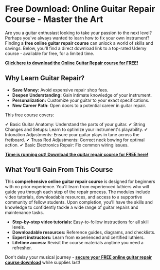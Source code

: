 # Free Download: Online Guitar Repair Course - Master the Art

Are you a guitar enthusiast looking to take your passion to the next level? Perhaps you've always wanted to learn how to fix your own instrument? Finding a **free online guitar repair course** can unlock a world of skills and savings. Below, you'll find a direct download link to a top-rated Udemy course - available for free, for a limited time.

[**Click here to download the Online Guitar Repair course for FREE!**](https://udemywork.com/online-guitar-repair-course)

## Why Learn Guitar Repair?

*   **Save Money:** Avoid expensive repair shop fees.
*   **Deepen Understanding:** Gain intimate knowledge of your instrument.
*   **Personalization:** Customize your guitar to your exact specifications.
*   **New Career Path:** Open doors to a potential career in guitar repair.

This free course covers:

✔ Basic Guitar Anatomy: Understand the parts of your guitar.
✔ String Changes and Setups: Learn to optimize your instrument's playability.
✔ Intonation Adjustments: Ensure your guitar plays in tune across the fretboard.
✔ Truss Rod Adjustments: Correct neck bowing for optimal action.
✔ Basic Electronics Repair: Fix common wiring issues.

[**Time is running out! Download the guitar repair course for FREE here!**](https://udemywork.com/online-guitar-repair-course)

## What You'll Gain From This Course

This **comprehensive online guitar repair course** is designed for beginners with no prior experience. You'll learn from experienced luthiers who will guide you through each step of the repair process. The modules include video tutorials, downloadable resources, and access to a supportive community of fellow students. Upon completion, you'll have the skills and knowledge to confidently tackle a wide range of guitar repairs and maintenance tasks.

*   **Step-by-step video tutorials:** Easy-to-follow instructions for all skill levels.
*   **Downloadable resources:** Reference guides, diagrams, and checklists.
*   **Expert instructors:** Learn from experienced and certified luthiers.
*   **Lifetime access:** Revisit the course materials anytime you need a refresher.

Don't delay your musical journey - **[secure your FREE online guitar repair course download](https://udemywork.com/online-guitar-repair-course)** while supplies last!
